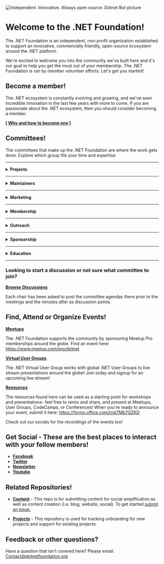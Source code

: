 ![Independent. Innovative. Always open source. Dotnet Bot picture](https://user-images.githubusercontent.com/31178401/175806083-1a71f611-db1a-44dc-95db-77dd548c7722.png)


# Welcome to the .NET Foundation! 

The .NET Foundation is an independent, non-profit organization established to support an innovative, commercially friendly, open-source ecosystem around the .NET platform.

We're excited to welcome you into the community we've built here and it's our goal to help you get the most out of your membership. The .NET Foundation is ran by member volunteer efforts.  Let's get you started!

## Become a member!

The .NET ecosystem is constantly evolving and growing, and we've seen incredible innovation in the last few years with more to come. If you are passionate about the .NET ecosystem, then you should consider becoming a member.

[**[ Why and how to become one ]**](https://dotnetfoundation.org/member)

## Committees!

The committees that make up the .NET Foundation are where the work gets done.  Explore which group fits your time and expertise.

<hr>

<details><summary><b>Projects</b></summary>

The Project Committee sets high-level project requirements for joining the foundation. This includes but is not limited to the following:
* Review and evaluate new Project applications
* Monitor health of existing Projects
* Handle the retirement of Projects
* Provide support to Projects

Repository: https://github.com/dotnet-foundation/projects
 
</details>

<hr>

<details><summary><b>Maintainers</b></summary>

This committee is aimed at supporting maintainers of open source projects.

Repository: https://github.com/dotnet-foundation/wg-maintainers

</details>
 
 <hr>
 
<details><summary><b>Marketing</b></summary>

The marketing committee is here to help spread the message of openness in the .NET ecosystem. We support community and project initiatives, drive awareness and increase membership. We create consistent, powerful storytelling to increase share of conversation and establish industry relevance for the .NET Foundation.

Repository: https://github.com/dotnet-foundation/wg-marketing

</details>
 
 <hr>
 
<details><summary><b>Membership</b></summary>

The committee is responsible for evaluating new member applications and discussing membership criteria.

Repository: https://github.com/dotnet-foundation/wg-membership

</details>

<hr>

<details><summary><b>Outreach</b></summary>

The outreach committee is here to welcome developers of all backgrounds, education, and technology experience into the .NET ecosystem. We are here to help you organize and evangelize with your own .NET communities, opportunities, and events. 

Repository: https://github.com/dotnet-foundation/wg-outreach

</details>

<hr>

<details><summary><b>Sponsorship</b></summary>

The committee is responsible for working with corporate sponsors of the foundation and acquiring new sponsors.

Repository: https://github.com/dotnet-foundation/wg-corporate-relations

</details>

<hr>

<details><summary><b>Education</b></summary>

The education committee is responsible for developing, sponsoring, and providing educational opportunities for the .NET community.

Repository: https://github.com/dotnet-foundation/wg-education

</details>

<hr>

### Looking to start a discussion or not sure what committee to join? 
[__Browse Discussions__](https://github.com/dotnet-foundation/Home/discussions)

Each chair has been asked to post the committee agendas there prior to the meetings and the minutes after as discussion points. 




## Find, Attend or Organize Events!

[__Meetups__](https://dotnetfoundation.org/community/meetups)

 The .NET Foundation supports the community by sponsoring Meetup Pro memberships around the globe. 
 Find an event here: https://www.meetup.com/pro/dotnet

[__Virtual User Groups__](https://www.meetup.com/dotnet-virtual-user-group/)

The .NET Virtual User Group works with global .NET User Groups to live stream presentations around the globe! Join today and signup for an upcoming live stream!
 
[__Resources__](https://dotnetfoundation.org/community/resources)

 The resources found here can be used as a starting point for workshops and presentations- feel free to remix and share, and present at Meetups, User Groups, CodeCamps, or Conferences! When you're ready to announce your event, submit it here: https://forms.office.com/r/qt7Mb7QZKD

Check out our socials for the recordings of the events too! 

## Get Social -  These are the best places to interact with your fellow members!

* [__Facebook__](https://www.facebook.com/dotnetfoundation/) 
* [__Twitter__](https://twitter.com/dotnetfdn) 
* [__Newsletter__](https://dotnetfoundation.us12.list-manage.com/subscribe?u=9d9421a5cbd70d03dc69dc918&id=0d416ef7e3)
* [__Youtube__](https://www.youtube.com/c/NETFoundation)




## Related Repositories!

* [__Content__](https://github.com/dotnet-foundation/content) - This repo is for submitting content for social amplification as well as content creation (i.e. blog, website, social). To get started [submit an issue.](https://github.com/dotnet-foundation/content/issues/new/choose) 

* [__Projects__](https://github.com/dotnet-foundation/projects) - This repository is used for tracking onboarding for new projects and support for existing projects.



## Feedback or other questions?

Have a question that isn't covered here?
Please email: Contact@dotnetfoundation.org



